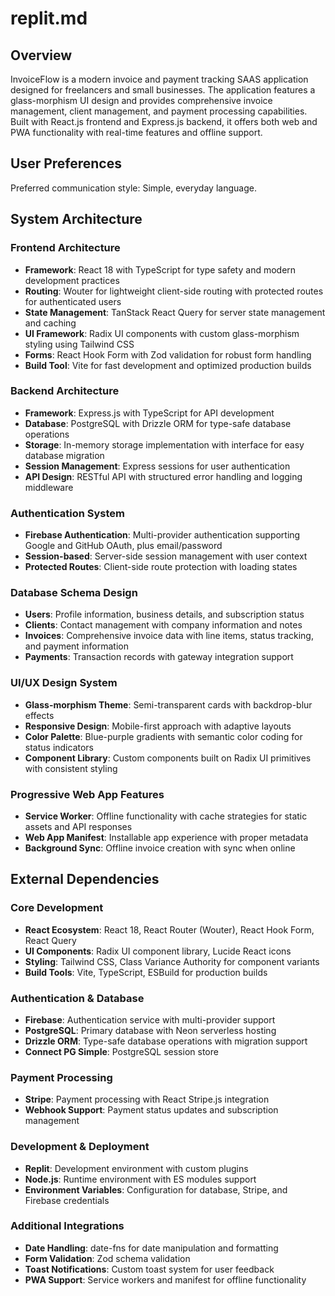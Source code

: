 # replit.md

## Overview

InvoiceFlow is a modern invoice and payment tracking SAAS application designed for freelancers and small businesses. The application features a glass-morphism UI design and provides comprehensive invoice management, client management, and payment processing capabilities. Built with React.js frontend and Express.js backend, it offers both web and PWA functionality with real-time features and offline support.

## User Preferences

Preferred communication style: Simple, everyday language.

## System Architecture

### Frontend Architecture
- **Framework**: React 18 with TypeScript for type safety and modern development practices
- **Routing**: Wouter for lightweight client-side routing with protected routes for authenticated users
- **State Management**: TanStack React Query for server state management and caching
- **UI Framework**: Radix UI components with custom glass-morphism styling using Tailwind CSS
- **Forms**: React Hook Form with Zod validation for robust form handling
- **Build Tool**: Vite for fast development and optimized production builds

### Backend Architecture
- **Framework**: Express.js with TypeScript for API development
- **Database**: PostgreSQL with Drizzle ORM for type-safe database operations
- **Storage**: In-memory storage implementation with interface for easy database migration
- **Session Management**: Express sessions for user authentication
- **API Design**: RESTful API with structured error handling and logging middleware

### Authentication System
- **Firebase Authentication**: Multi-provider authentication supporting Google and GitHub OAuth, plus email/password
- **Session-based**: Server-side session management with user context
- **Protected Routes**: Client-side route protection with loading states

### Database Schema Design
- **Users**: Profile information, business details, and subscription status
- **Clients**: Contact management with company information and notes
- **Invoices**: Comprehensive invoice data with line items, status tracking, and payment information
- **Payments**: Transaction records with gateway integration support

### UI/UX Design System
- **Glass-morphism Theme**: Semi-transparent cards with backdrop-blur effects
- **Responsive Design**: Mobile-first approach with adaptive layouts
- **Color Palette**: Blue-purple gradients with semantic color coding for status indicators
- **Component Library**: Custom components built on Radix UI primitives with consistent styling

### Progressive Web App Features
- **Service Worker**: Offline functionality with cache strategies for static assets and API responses
- **Web App Manifest**: Installable app experience with proper metadata
- **Background Sync**: Offline invoice creation with sync when online

## External Dependencies

### Core Development
- **React Ecosystem**: React 18, React Router (Wouter), React Hook Form, React Query
- **UI Components**: Radix UI component library, Lucide React icons
- **Styling**: Tailwind CSS, Class Variance Authority for component variants
- **Build Tools**: Vite, TypeScript, ESBuild for production builds

### Authentication & Database
- **Firebase**: Authentication service with multi-provider support
- **PostgreSQL**: Primary database with Neon serverless hosting
- **Drizzle ORM**: Type-safe database operations with migration support
- **Connect PG Simple**: PostgreSQL session store

### Payment Processing
- **Stripe**: Payment processing with React Stripe.js integration
- **Webhook Support**: Payment status updates and subscription management

### Development & Deployment
- **Replit**: Development environment with custom plugins
- **Node.js**: Runtime environment with ES modules support
- **Environment Variables**: Configuration for database, Stripe, and Firebase credentials

### Additional Integrations
- **Date Handling**: date-fns for date manipulation and formatting
- **Form Validation**: Zod schema validation
- **Toast Notifications**: Custom toast system for user feedback
- **PWA Support**: Service workers and manifest for offline functionality